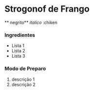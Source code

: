 # Strogonof de Frango
** negrito**
_italico_
:chiken
### Ingredientes
 - Lista 1 
 - Lista 2
 - Lista 3
### Modo de Preparo
 1. descrição 1 
 2. descrição 2
 
